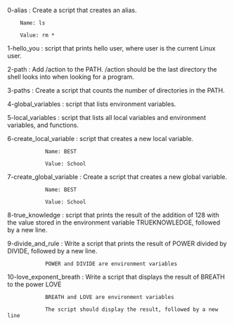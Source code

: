 0-alias : Create a script that creates an alias.

		Name: ls

		Value: rm *

1-hello_you : script that prints hello user, where user is the current Linux user.

2-path : Add /action to the PATH. /action should be the last directory the shell looks into when looking for a program.

3-paths : Create a script that counts the number of directories in the PATH.

4-global_variables : script that lists environment variables.

5-local_variables : script that lists all local variables and environment variables, and functions.

6-create_local_variable :  script that creates a new local variable.

				Name: BEST

				Value: School

7-create_global_variable : Create a script that creates a new global variable.

				Name: BEST

				Value: School

8-true_knowledge :  script that prints the result of the addition of 128 with the value stored in the environment variable TRUEKNOWLEDGE, followed by a new line.

9-divide_and_rule : Write a script that prints the result of POWER divided by DIVIDE, followed by a new line.

				POWER and DIVIDE are environment variables

10-love_exponent_breath : Write a script that displays the result of BREATH to the power LOVE

				BREATH and LOVE are environment variables

				The script should display the result, followed by a new line




